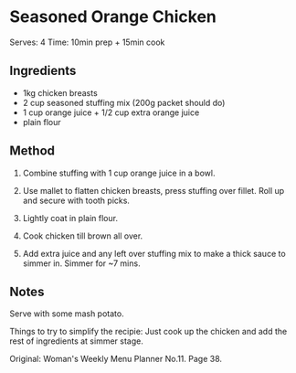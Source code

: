 # Seasoned Orange Chicken

Serves: 4
Time: 10min prep + 15min cook

## Ingredients

* 1kg chicken breasts
* 2 cup seasoned stuffing mix (200g packet should do)
* 1 cup orange juice + 1/2 cup extra orange juice
* plain flour

## Method

1. Combine stuffing with 1 cup orange juice in a bowl.

2. Use mallet to flatten chicken breasts, press stuffing over fillet. Roll up and secure with tooth picks.

3. Lightly coat in plain flour.

4. Cook chicken till brown all over.

5. Add extra juice and any left over stuffing mix to make a thick sauce to simmer in. Simmer for ~7 mins.

## Notes

Serve with some mash potato.

Things to try to simplify the recipie: Just cook up the chicken and add the rest of ingredients at simmer stage.

Original: Woman's Weekly Menu Planner No.11. Page 38.